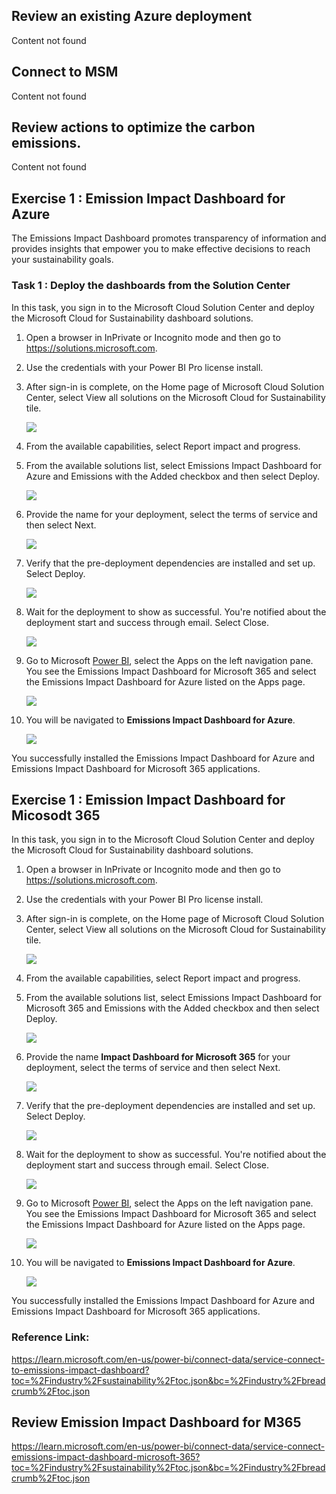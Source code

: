 ## Review an existing Azure deployment

Content not found

## Connect to MSM 
Content not found

## Review actions to optimize the carbon emissions.  
Content not found

## Exercise 1 : Emission Impact Dashboard for Azure 

The Emissions Impact Dashboard promotes transparency of information and provides insights that empower you to make effective decisions to reach your sustainability goals.

### Task 1 : Deploy the dashboards from the Solution Center

In this task, you sign in to the Microsoft Cloud Solution Center and deploy the Microsoft Cloud for Sustainability dashboard solutions.

1. Open a browser in InPrivate or Incognito mode and then go to https://solutions.microsoft.com.

2. Use the credentials with your Power BI Pro license install.

3. After sign-in is complete, on the Home page of Microsoft Cloud Solution Center, select View all solutions on the Microsoft Cloud for Sustainability tile.

   ![](../media/report21.png)

4. From the available capabilities, select Report impact and progress.

5. From the available solutions list, select Emissions Impact Dashboard for Azure and Emissions with the Added checkbox and then select Deploy.   

   ![](../media/report22.png)

6. Provide the name for your deployment, select the terms of service and then select Next.

   ![](../media/report23.png)

7. Verify that the pre-deployment dependencies are installed and set up. Select Deploy.

     ![](../media/report24.png)

8. Wait for the deployment to show as successful. You're notified about the deployment start and success through email. Select Close.

   ![](../media/report25.png)

9. Go to Microsoft [Power BI](https://app.powerbi.com/home?experience=power-bi), select the Apps on the left navigation pane. You see the Emissions Impact Dashboard for Microsoft 365 and select the Emissions Impact Dashboard for Azure listed on the Apps page.

    ![](../media/report27.png)

10. You will be navigated to **Emissions Impact Dashboard for Azure**.

      ![](../media/report26.png)

You successfully installed the Emissions Impact Dashboard for Azure and Emissions Impact Dashboard for Microsoft 365 applications.



## Exercise 1 : Emission Impact Dashboard for Micosodt 365

In this task, you sign in to the Microsoft Cloud Solution Center and deploy the Microsoft Cloud for Sustainability dashboard solutions.

1. Open a browser in InPrivate or Incognito mode and then go to https://solutions.microsoft.com.

2. Use the credentials with your Power BI Pro license install.

3. After sign-in is complete, on the Home page of Microsoft Cloud Solution Center, select View all solutions on the Microsoft Cloud for Sustainability tile.

   ![](../media/report21.png)

4. From the available capabilities, select Report impact and progress.

5. From the available solutions list, select Emissions Impact Dashboard for Microsoft 365 and Emissions with the Added checkbox and then select Deploy.   

   ![](../media/report22.png)

6. Provide the name **Impact Dashboard for Microsoft 365** for your deployment, select the terms of service and then select Next.

   ![](../media/report23.png)

7. Verify that the pre-deployment dependencies are installed and set up. Select Deploy.

     ![](../media/report24.png)

8. Wait for the deployment to show as successful. You're notified about the deployment start and success through email. Select Close.

   ![](../media/report25.png)

9. Go to Microsoft [Power BI](https://app.powerbi.com/home?experience=power-bi), select the Apps on the left navigation pane. You see the Emissions Impact Dashboard for Microsoft 365 and select the Emissions Impact Dashboard for Azure listed on the Apps page.

    ![](../media/report27.png)

10. You will be navigated to **Emissions Impact Dashboard for Azure**.

      ![](../media/report26.png)

You successfully installed the Emissions Impact Dashboard for Azure and Emissions Impact Dashboard for Microsoft 365 applications.


### Reference Link:

  https://learn.microsoft.com/en-us/power-bi/connect-data/service-connect-to-emissions-impact-dashboard?toc=%2Findustry%2Fsustainability%2Ftoc.json&bc=%2Findustry%2Fbreadcrumb%2Ftoc.json

## Review Emission Impact Dashboard for M365 

https://learn.microsoft.com/en-us/power-bi/connect-data/service-connect-emissions-impact-dashboard-microsoft-365?toc=%2Findustry%2Fsustainability%2Ftoc.json&bc=%2Findustry%2Fbreadcrumb%2Ftoc.json
